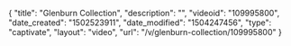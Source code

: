 {
    "title": "Glenburn Collection",
    "description": "",
    "videoid": "109995800",
    "date_created": "1502523911",
    "date_modified": "1504247456",
    "type": "captivate",
    "layout": "video",
    "url": "\/v\/glenburn-collection\/109995800"
}